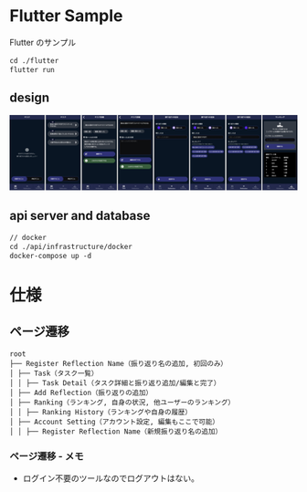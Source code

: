 # Flutter Sample

Flutter のサンプル

```
cd ./flutter
flutter run
```

## design

![デザイン](https://github.com/TocoBird/bulby/blob/main/docs/images/gamerreflection_design_img_thumb.jpg?raw=true)

## api server and database

```
// docker
cd ./api/infrastructure/docker
docker-compose up -d
```

# 仕様

## ページ遷移

```
root
├── Register Reflection Name（振り返り名の追加, 初回のみ）
│ ├── Task（タスク一覧）
│ │ ├── Task Detail（タスク詳細と振り返り追加/編集と完了）
│ ├── Add Reflection（振り返りの追加）
│ ├── Ranking（ランキング, 自身の状況, 他ユーザーのランキング）
│ │ ├── Ranking History（ランキングや自身の履歴）
│ ├── Account Setting（アカウント設定, 編集もここで可能）
│ │ ├── Register Reflection Name（新規振り返り名の追加）
```

### ページ遷移 - メモ

- ログイン不要のツールなのでログアウトはない。

